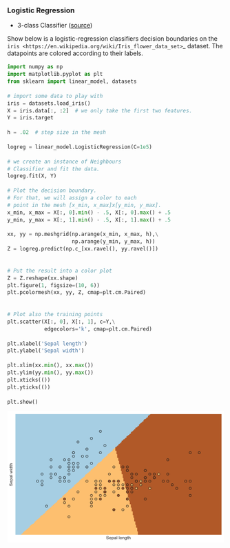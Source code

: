 


### Logistic Regression 

- 3-class Classifier ([source](https://github.com/scikit-learn/scikit-learn/tree/master/examples/linear_model))

Show below is a logistic-regression classifiers decision boundaries on the
`iris <https://en.wikipedia.org/wiki/Iris_flower_data_set>`_ dataset. The
datapoints are colored according to their labels.


```python
import numpy as np
import matplotlib.pyplot as plt
from sklearn import linear_model, datasets

# import some data to play with
iris = datasets.load_iris()
X = iris.data[:, :2]  # we only take the first two features.
Y = iris.target

h = .02  # step size in the mesh

logreg = linear_model.LogisticRegression(C=1e5)

# we create an instance of Neighbours 
# Classifier and fit the data.
logreg.fit(X, Y)

# Plot the decision boundary. 
# For that, we will assign a color to each
# point in the mesh [x_min, x_max]x[y_min, y_max].
x_min, x_max = X[:, 0].min() - .5, X[:, 0].max() + .5
y_min, y_max = X[:, 1].min() - .5, X[:, 1].max() + .5

xx, yy = np.meshgrid(np.arange(x_min, x_max, h),\
                     np.arange(y_min, y_max, h))
Z = logreg.predict(np.c_[xx.ravel(), yy.ravel()])


# Put the result into a color plot
Z = Z.reshape(xx.shape)
plt.figure(1, figsize=(10, 6))
plt.pcolormesh(xx, yy, Z, cmap=plt.cm.Paired)


# Plot also the training points
plt.scatter(X[:, 0], X[:, 1], c=Y,\
            edgecolors='k', cmap=plt.cm.Paired)

plt.xlabel('Sepal length')
plt.ylabel('Sepal width')

plt.xlim(xx.min(), xx.max())
plt.ylim(yy.min(), yy.max())
plt.xticks(())
plt.yticks(())

plt.show()

```


![png](output_16_0.png)

